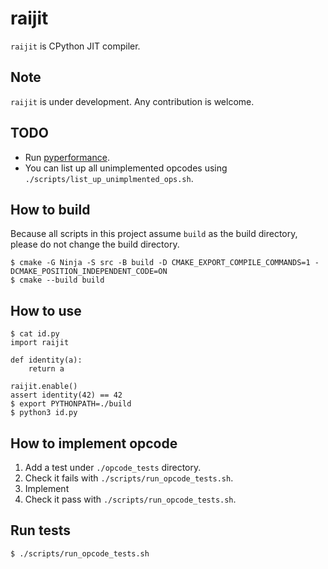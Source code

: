 # raijit
`raijit` is CPython JIT compiler.

## Note
`raijit` is under development. Any contribution is welcome.

## TODO
- Run [pyperformance](https://github.com/python/pyperformance).
- You can list up all unimplemented opcodes using `./scripts/list_up_unimplmented_ops.sh`.

## How to build
Because all scripts in this project assume `build` as the build directory, please do not change the build directory.
```console
$ cmake -G Ninja -S src -B build -D CMAKE_EXPORT_COMPILE_COMMANDS=1 -DCMAKE_POSITION_INDEPENDENT_CODE=ON
$ cmake --build build
```

## How to use
```
$ cat id.py
import raijit

def identity(a):
    return a

raijit.enable()
assert identity(42) == 42
$ export PYTHONPATH=./build
$ python3 id.py
```

## How to implement opcode
1. Add a test under `./opcode_tests` directory.
2. Check it fails with `./scripts/run_opcode_tests.sh`.
3. Implement
4. Check it pass with `./scripts/run_opcode_tests.sh`.

## Run tests
```console
$ ./scripts/run_opcode_tests.sh
```
